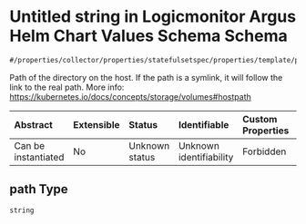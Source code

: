 # Untitled string in Logicmonitor Argus Helm Chart Values Schema Schema

```txt
#/properties/collector/properties/statefulsetspec/properties/template/properties/spec/properties/volumes/items/properties/hostpath/properties/path#/properties/collector/properties/statefulsetSpec/properties/template/properties/spec/properties/volumes/items/properties/hostPath/properties/path
```

Path of the directory on the host. If the path is a symlink, it will follow the link to the real path. More info: <https://kubernetes.io/docs/concepts/storage/volumes#hostpath>

| Abstract            | Extensible | Status         | Identifiable            | Custom Properties | Additional Properties | Access Restrictions | Defined In                                                        |
| :------------------ | :--------- | :------------- | :---------------------- | :---------------- | :-------------------- | :------------------ | :---------------------------------------------------------------- |
| Can be instantiated | No         | Unknown status | Unknown identifiability | Forbidden         | Allowed               | none                | [values.schema.json\*](values.schema.json "open original schema") |

## path Type

`string`
